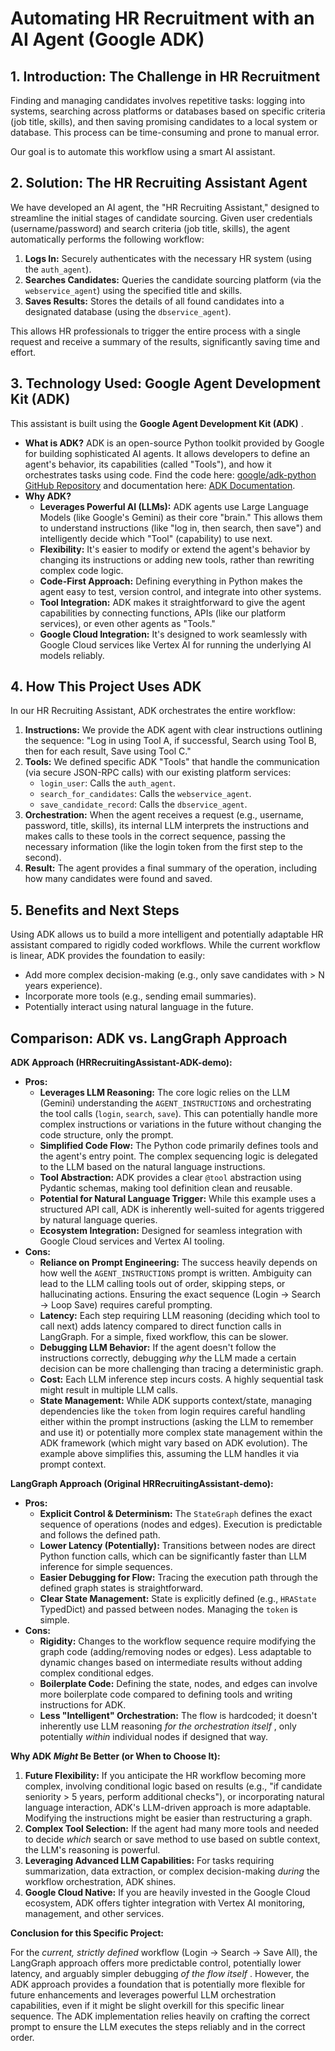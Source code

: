 # Automating HR Recruitment with an AI Agent (Google ADK)

## 1. Introduction: The Challenge in HR Recruitment

Finding and managing candidates involves repetitive tasks: logging into systems, searching across platforms or databases based on specific criteria (job title, skills), and then saving promising candidates to a local system or database. This process can be time-consuming and prone to manual error.

Our goal is to automate this workflow using a smart AI assistant.

## 2. Solution: The HR Recruiting Assistant Agent

We have developed an AI agent, the "HR Recruiting Assistant," designed to streamline the initial stages of candidate sourcing. Given user credentials (username/password) and search criteria (job title, skills), the agent automatically performs the following workflow:

1. **Logs In:** Securely authenticates with the necessary HR system (using the `auth_agent`).
2. **Searches Candidates:** Queries the candidate sourcing platform (via the `webservice_agent`) using the specified title and skills.
3. **Saves Results:** Stores the details of all found candidates into a designated database (using the `dbservice_agent`).

This allows HR professionals to trigger the entire process with a single request and receive a summary of the results, significantly saving time and effort.

## 3. Technology Used: Google Agent Development Kit (ADK)

This assistant is built using the  **Google Agent Development Kit (ADK)** .

* **What is ADK?** ADK is an open-source Python toolkit provided by Google for building sophisticated AI agents. It allows developers to define an agent's behavior, its capabilities (called "Tools"), and how it orchestrates tasks using code. Find the code here: [google/adk-python GitHub Repository](https://github.com/google/adk-python) and documentation here: [ADK Documentation](https://google.github.io/adk-docs/).
* **Why ADK?**
  * **Leverages Powerful AI (LLMs):** ADK agents use Large Language Models (like Google's Gemini) as their core "brain." This allows them to understand instructions (like "log in, then search, then save") and intelligently decide which "Tool" (capability) to use next.
  * **Flexibility:** It's easier to modify or extend the agent's behavior by changing its instructions or adding new tools, rather than rewriting complex code logic.
  * **Code-First Approach:** Defining everything in Python makes the agent easy to test, version control, and integrate into other systems.
  * **Tool Integration:** ADK makes it straightforward to give the agent capabilities by connecting functions, APIs (like our platform services), or even other agents as "Tools."
  * **Google Cloud Integration:** It's designed to work seamlessly with Google Cloud services like Vertex AI for running the underlying AI models reliably.

## 4. How This Project Uses ADK

In our HR Recruiting Assistant, ADK orchestrates the entire workflow:

1. **Instructions:** We provide the ADK agent with clear instructions outlining the sequence: "Log in using Tool A, if successful, Search using Tool B, then for each result, Save using Tool C."
2. **Tools:** We defined specific ADK "Tools" that handle the communication (via secure JSON-RPC calls) with our existing platform services:
   * `login_user`: Calls the `auth_agent`.
   * `search_for_candidates`: Calls the `webservice_agent`.
   * `save_candidate_record`: Calls the `dbservice_agent`.
3. **Orchestration:** When the agent receives a request (e.g., username, password, title, skills), its internal LLM interprets the instructions and makes calls to these tools in the correct sequence, passing the necessary information (like the login token from the first step to the second).
4. **Result:** The agent provides a final summary of the operation, including how many candidates were found and saved.

## 5. Benefits and Next Steps

Using ADK allows us to build a more intelligent and potentially adaptable HR assistant compared to rigidly coded workflows. While the current workflow is linear, ADK provides the foundation to easily:

* Add more complex decision-making (e.g., only save candidates with > N years experience).
* Incorporate more tools (e.g., sending email summaries).
* Potentially interact using natural language in the future.



## Comparison: ADK vs. LangGraph Approach

**ADK Approach (HRRecruitingAssistant-ADK-demo):**

* **Pros:**
  * **Leverages LLM Reasoning:** The core logic relies on the LLM (Gemini) understanding the `AGENT_INSTRUCTIONS` and orchestrating the tool calls (`login`, `search`, `save`). This can potentially handle more complex instructions or variations in the future without changing the code structure, only the prompt.
  * **Simplified Code Flow:** The Python code primarily defines tools and the agent's entry point. The complex sequencing logic is delegated to the LLM based on the natural language instructions.
  * **Tool Abstraction:** ADK provides a clear `@tool` abstraction using Pydantic schemas, making tool definition clean and reusable.
  * **Potential for Natural Language Trigger:** While this example uses a structured API call, ADK is inherently well-suited for agents triggered by natural language queries.
  * **Ecosystem Integration:** Designed for seamless integration with Google Cloud services and Vertex AI tooling.
* **Cons:**
  * **Reliance on Prompt Engineering:** The success heavily depends on how well the `AGENT_INSTRUCTIONS` prompt is written. Ambiguity can lead to the LLM calling tools out of order, skipping steps, or hallucinating actions. Ensuring the exact sequence (Login -> Search -> Loop Save) requires careful prompting.
  * **Latency:** Each step requiring LLM reasoning (deciding which tool to call next) adds latency compared to direct function calls in LangGraph. For a simple, fixed workflow, this can be slower.
  * **Debugging LLM Behavior:** If the agent doesn't follow the instructions correctly, debugging *why* the LLM made a certain decision can be more challenging than tracing a deterministic graph.
  * **Cost:** Each LLM inference step incurs costs. A highly sequential task might result in multiple LLM calls.
  * **State Management:** While ADK supports context/state, managing dependencies like the `token` from login requires careful handling either within the prompt instructions (asking the LLM to remember and use it) or potentially more complex state management within the ADK framework (which might vary based on ADK evolution). The example above simplifies this, assuming the LLM handles it via prompt context.

**LangGraph Approach (Original HRRecruitingAssistant-demo):**

* **Pros:**
  * **Explicit Control & Determinism:** The `StateGraph` defines the exact sequence of operations (nodes and edges). Execution is predictable and follows the defined path.
  * **Lower Latency (Potentially):** Transitions between nodes are direct Python function calls, which can be significantly faster than LLM inference for simple sequences.
  * **Easier Debugging for Flow:** Tracing the execution path through the defined graph states is straightforward.
  * **Clear State Management:** State is explicitly defined (e.g., `HRAState` TypedDict) and passed between nodes. Managing the `token` is simple.
* **Cons:**
  * **Rigidity:** Changes to the workflow sequence require modifying the graph code (adding/removing nodes or edges). Less adaptable to dynamic changes based on intermediate results without adding complex conditional edges.
  * **Boilerplate Code:** Defining the state, nodes, and edges can involve more boilerplate code compared to defining tools and writing instructions for ADK.
  * **Less "Intelligent" Orchestration:** The flow is hardcoded; it doesn't inherently use LLM reasoning  *for the orchestration itself* , only potentially *within* individual nodes if designed that way.

**Why ADK *Might* Be Better (or When to Choose It):**

1. **Future Flexibility:** If you anticipate the HR workflow becoming more complex, involving conditional logic based on results (e.g., "if candidate seniority > 5 years, perform additional checks"), or incorporating natural language interaction, ADK's LLM-driven approach is more adaptable. Modifying the instructions might be easier than restructuring a graph.
2. **Complex Tool Selection:** If the agent had many more tools and needed to decide *which* search or save method to use based on subtle context, the LLM's reasoning is powerful.
3. **Leveraging Advanced LLM Capabilities:** For tasks requiring summarization, data extraction, or complex decision-making *during* the workflow orchestration, ADK shines.
4. **Google Cloud Native:** If you are heavily invested in the Google Cloud ecosystem, ADK offers tighter integration with Vertex AI monitoring, management, and other services.

**Conclusion for this Specific Project:**

For the *current, strictly defined* workflow (Login -> Search -> Save All), the LangGraph approach offers more predictable control, potentially lower latency, and arguably simpler debugging  *of the flow itself* . However, the ADK approach provides a foundation that is potentially more flexible for future enhancements and leverages powerful LLM orchestration capabilities, even if it might be slight overkill for this specific linear sequence. The ADK implementation relies heavily on crafting the correct prompt to ensure the LLM executes the steps reliably and in the correct order.
